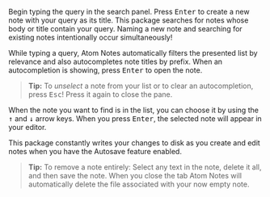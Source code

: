 <!--searching in the panelsearching in the panel 🤔 How to use Atom Notes -->

Begin typing the query in the search panel. Press <kbd>Enter</kbd> to create a
new note with your query as its title. This package searches for notes whose
body or title contain your query. Naming a new note and searching for existing
notes intentionally occur simultaneously!

While typing a query, Atom Notes automatically filters the presented list by
relevance and also autocompletes note titles by prefix. When an autocompletion
is showing, press <kbd>Enter</kbd> to open the note.

> **Tip:** To _unselect_ a note from your list or to clear an autocompletion,
> press <kbd>Esc</kbd>! Press it again to close the pane.

When the note you want to find is in the list, you can choose it by using the
<kbd>&uparrow;</kbd> and <kbd>&downarrow;</kbd> arrow keys. When you press
<kbd>Enter</kbd>, the selected note will appear in your editor.

This package constantly writes your changes to disk as you create and edit notes
when you have the Autosave feature enabled.



> **Tip:** To remove a note entirely: Select any text in the note, delete it
> all, and then save the note. When you close the tab Atom Notes will
> automatically delete the file associated with your now empty note.
